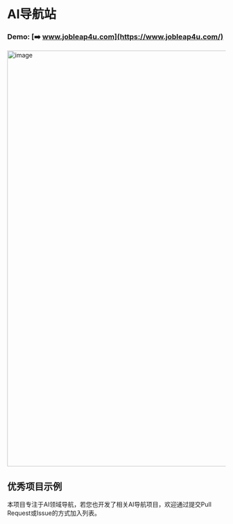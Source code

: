 AI导航站
===
### Demo: [➡️ www.jobleap4u.com](https://www.jobleap4u.com/)

<img width="3328" height="960" alt="image" src="https://github.com/user-attachments/assets/15a95ba8-b76c-4fc7-88de-180e0f584136" />

优秀项目示例
---
本项目专注于AI领域导航，若您也开发了相关AI导航项目，欢迎通过提交Pull Request或Issue的方式加入列表。
